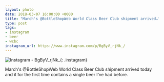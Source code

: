 ```yaml
---
layout: photo
date: 2018-03-07 16:00:00 +0000
title: "March's @BottleShopWeb World Class Beer Club shipment arrived…"
type: post
tags:
- instagram
- beer
- wcbc
instagram_url: https://www.instagram.com/p/BgByV_rjNk_/
---
```


![Instagram - BgByV_rjNk_](https://colinseymour.co.uk/img/BgByV_rjNk_.jpg){: .instagram}

March's @BottleShopWeb World Class Beer Club shipment arrived today and it for the first time contains a single beer I've had before.  
